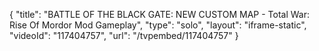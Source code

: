 {
    "title": "BATTLE OF THE BLACK GATE: NEW CUSTOM MAP - Total War: Rise Of Mordor Mod Gameplay",
    "type": "solo",
    "layout": "iframe-static",
    "videoId": "117404757",
    "url": "\/tvpembed\/117404757"
}
